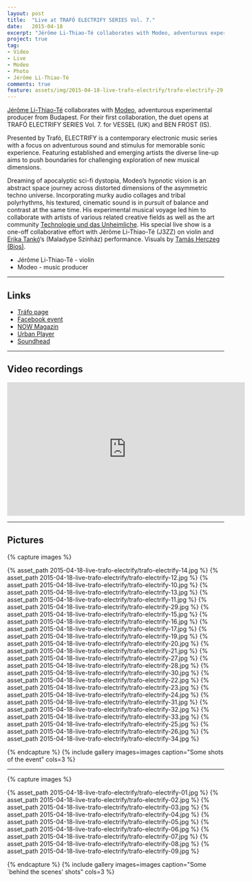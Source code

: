 ```yaml
---
layout: post
title:  "Live at TRAFÓ ELECTRIFY SERIES Vol. 7."
date:   2015-04-18
excerpt: "Jérôme Li-Thiao-Té collaborates with Modeo, adventurous experimental producer from Budapest. For their first collaboration, the duet opens at TRAFÓ ELECTRIFY SERIES Vol. 7. for VESSEL (UK) and BEN FROST (IS)."
project: true
tag:
- Video
- Live
- Modeo
- Photo
- Jérôme Li-Thiao-Té
comments: true
feature: assets/img/2015-04-18-live-trafo-electrify/trafo-electrify-29.jpg
---   
```


[Jérôme Li-Thiao-Té](http://www.jeromelithiaote.com) collaborates with [Modeo](https://www.facebook.com/Modeo.Official/), adventurous experimental producer from Budapest. For their first collaboration, the duet opens at TRAFÓ ELECTRIFY SERIES Vol. 7. for VESSEL (UK) and BEN FROST (IS).

Presented by Trafó, ELECTRIFY is a contemporary electronic music series with a focus on adventurous sound and stimulus for memorable sonic experience. Featuring established and emerging artists the diverse line-up aims to push boundaries for challenging exploration of new musical dimensions.

Dreaming of apocalyptic sci-fi dystopia, Modeo’s hypnotic vision is an abstract space journey across distorted dimensions of the asymmetric techno universe. Incorporating murky audio collages and tribal polyrhythms, his textured, cinematic sound is in pursuit of balance and contrast at the same time. His experimental musical voyage led him to collaborate with artists of various related creative fields as well as the art community [Technologie und das Unheimliche](http://technologieunddasunheimliche.com/). His special live show is a one-off collaborative effort with Jérôme Li-Thiao-Té (J3ZZ) on violin and [Erika Tankó](http://maladype.hu/hu/person/786)‘s (Maladype Színház) performance. Visuals by [Tamás Herczeg (Bios)](https://www.facebook.com/tamas.herczeg.311).

* Jérôme Li-Thiao-Té - violin
* Modeo - music producer

---

## Links

* [Tráfo page](http://trafo.hu/en-US/electrify_series_vol_7)
* [Facebook event](https://www.facebook.com/events/1389250218038005/)
* [NOW Magazin](http://www.nowmagazin.hu/?p=20425)
* [Urban Player](http://urbanplayer.hu/zene/hanyasig-azt-a-stroboszkopot-avagy-miert-verettek-a-szemeinket-a-trafos-ben-frost-fellepes-alatt/)
* [Soundhead](http://soundhead.hu/portal/irasok/mely-viz/orveny/modeo-alkotasa-remekmure-sikerult.html)

---

## Video recordings

<iframe width="552" height="310" src="https://www.youtube.com/embed/Von3Cvp-IZk?list=PLSIiNC2Dc0ASfBDeb_XcmiQewu_ODV5eQ" frameborder="0" allowfullscreen></iframe>

---

## Pictures


{% capture images %}

{% asset_path 2015-04-18-live-trafo-electrify/trafo-electrify-14.jpg %}
{% asset_path 2015-04-18-live-trafo-electrify/trafo-electrify-12.jpg %}
{% asset_path 2015-04-18-live-trafo-electrify/trafo-electrify-10.jpg %}
{% asset_path 2015-04-18-live-trafo-electrify/trafo-electrify-13.jpg %}
{% asset_path 2015-04-18-live-trafo-electrify/trafo-electrify-11.jpg %}
{% asset_path 2015-04-18-live-trafo-electrify/trafo-electrify-29.jpg %}
{% asset_path 2015-04-18-live-trafo-electrify/trafo-electrify-15.jpg %}
{% asset_path 2015-04-18-live-trafo-electrify/trafo-electrify-16.jpg %}
{% asset_path 2015-04-18-live-trafo-electrify/trafo-electrify-17.jpg %}
{% asset_path 2015-04-18-live-trafo-electrify/trafo-electrify-19.jpg %}
{% asset_path 2015-04-18-live-trafo-electrify/trafo-electrify-20.jpg %}
{% asset_path 2015-04-18-live-trafo-electrify/trafo-electrify-21.jpg %}
{% asset_path 2015-04-18-live-trafo-electrify/trafo-electrify-27.jpg %}
{% asset_path 2015-04-18-live-trafo-electrify/trafo-electrify-28.jpg %}
{% asset_path 2015-04-18-live-trafo-electrify/trafo-electrify-30.jpg %}
{% asset_path 2015-04-18-live-trafo-electrify/trafo-electrify-22.jpg %}
{% asset_path 2015-04-18-live-trafo-electrify/trafo-electrify-23.jpg %}
{% asset_path 2015-04-18-live-trafo-electrify/trafo-electrify-24.jpg %}
{% asset_path 2015-04-18-live-trafo-electrify/trafo-electrify-31.jpg %}
{% asset_path 2015-04-18-live-trafo-electrify/trafo-electrify-32.jpg %}
{% asset_path 2015-04-18-live-trafo-electrify/trafo-electrify-33.jpg %}
{% asset_path 2015-04-18-live-trafo-electrify/trafo-electrify-25.jpg %}
{% asset_path 2015-04-18-live-trafo-electrify/trafo-electrify-26.jpg %}
{% asset_path 2015-04-18-live-trafo-electrify/trafo-electrify-34.jpg %}

{% endcapture %}
{% include gallery images=images caption="Some shots of the event" cols=3 %}      

---

{% capture images %}


{% asset_path 2015-04-18-live-trafo-electrify/trafo-electrify-01.jpg %}
{% asset_path 2015-04-18-live-trafo-electrify/trafo-electrify-02.jpg %}
{% asset_path 2015-04-18-live-trafo-electrify/trafo-electrify-03.jpg %}
{% asset_path 2015-04-18-live-trafo-electrify/trafo-electrify-04.jpg %}
{% asset_path 2015-04-18-live-trafo-electrify/trafo-electrify-05.jpg %}
{% asset_path 2015-04-18-live-trafo-electrify/trafo-electrify-06.jpg %}
{% asset_path 2015-04-18-live-trafo-electrify/trafo-electrify-07.jpg %}
{% asset_path 2015-04-18-live-trafo-electrify/trafo-electrify-08.jpg %}
{% asset_path 2015-04-18-live-trafo-electrify/trafo-electrify-09.jpg %}

{% endcapture %}
{% include gallery images=images caption="Some ´behind the scenes' shots" cols=3 %}

